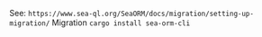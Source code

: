 See: `https://www.sea-ql.org/SeaORM/docs/migration/setting-up-migration/`
Migration `cargo install sea-orm-cli`